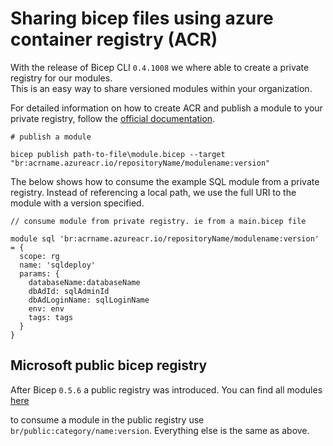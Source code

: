 # Sharing bicep files using azure container registry (ACR)

With the release of Bicep CLI `0.4.1008` we where able to create a private registry for our modules.  
This is an easy way to share versioned modules within your organization.

For detailed information on how to create ACR and publish a module to your private registry, follow the [official documentation](https://docs.microsoft.com/en-us/azure/azure-resource-manager/bicep/private-module-registry?WT.mc_id=AZ-MVP-5003437).

```CLI
# publish a module

bicep publish path-to-file\module.bicep --target "br:acrname.azureacr.io/repositoryName/modulename:version"

```

The below shows how to consume the example SQL module from a private registry. Instead of referencing a local path, we use the full URI to the module with a version specified.

```Bicep
// consume module from private registry. ie from a main.bicep file

module sql 'br:acrname.azureacr.io/repositoryName/modulename:version' = {
  scope: rg
  name: 'sqldeploy'
  params: {
    databaseName:databaseName
    dbAdId: sqlAdminId
    dbAdLoginName: sqlLoginName
    env: env
    tags: tags
  }
}

```

## Microsoft public bicep registry

After Bicep `0.5.6` a public registry was introduced. You can find all modules [here](https://github.com/Azure/bicep-registry-modules#bicep-registry-modules)

to consume a module in the public registry use `br/public:category/name:version`. Everything else is the same as above.
